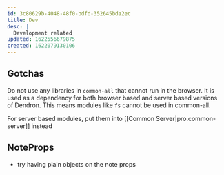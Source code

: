 ```yaml
---
id: 3c80629b-4048-48f0-bdfd-352645bda2ec
title: Dev
desc: |
  Development related
updated: 1622556679875
created: 1622079130106
---
```



## Gotchas
Do not use any libraries in `common-all` that cannot run in the browser. It is used as a dependency for both browser based and server based versions of Dendron. This means modules like `fs` cannot be used in common-all. 

For server based modules, put them into [[Common Server|pro.common-server]] instead

## NoteProps
- try having plain objects on the note props

